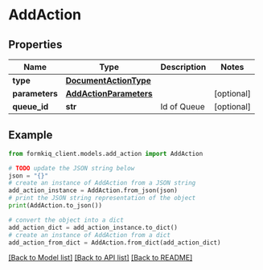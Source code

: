 # AddAction


## Properties

Name | Type | Description | Notes
------------ | ------------- | ------------- | -------------
**type** | [**DocumentActionType**](DocumentActionType.md) |  | 
**parameters** | [**AddActionParameters**](AddActionParameters.md) |  | [optional] 
**queue_id** | **str** | Id of Queue | [optional] 

## Example

```python
from formkiq_client.models.add_action import AddAction

# TODO update the JSON string below
json = "{}"
# create an instance of AddAction from a JSON string
add_action_instance = AddAction.from_json(json)
# print the JSON string representation of the object
print(AddAction.to_json())

# convert the object into a dict
add_action_dict = add_action_instance.to_dict()
# create an instance of AddAction from a dict
add_action_from_dict = AddAction.from_dict(add_action_dict)
```
[[Back to Model list]](../README.md#documentation-for-models) [[Back to API list]](../README.md#documentation-for-api-endpoints) [[Back to README]](../README.md)


